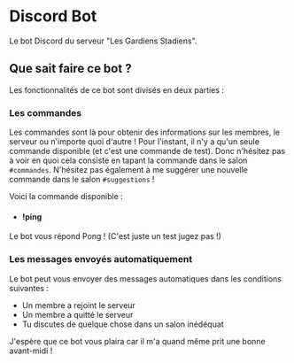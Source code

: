 # Discord Bot

Le bot Discord du serveur "Les Gardiens Stadiens".

## Que sait faire ce bot ?

Les fonctionnalités de ce bot sont divisés en deux parties :

### Les commandes

Les commandes sont là pour obtenir des informations sur les membres, le serveur ou n'importe quoi d'autre !
Pour l'instant, il n'y a qu'un seule commande disponible (et c'est une commande de test). Donc n'hésitez pas à voir en quoi cela consiste en tapant la commande dans le salon `#commandes`.
N'hésitez pas également à me suggérer une nouvelle commande dans le salon `#suggestions` !

Voici la commande disponible :

* #### !ping
Le bot vous répond Pong ! (C'est juste un test jugez pas !)

### Les messages envoyés automatiquement

Le bot peut vous envoyer des messages automatiques dans les conditions suivantes :

* Un membre a rejoint le serveur
* Un membre a quitté le serveur
* Tu discutes de quelque chose dans un salon inédéquat

J'espère que ce bot vous plaira car il m'a quand même prit une bonne avant-midi !

